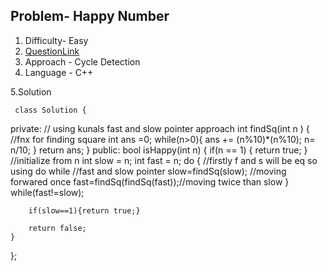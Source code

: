 ## Problem- Happy Number

1. Difficulty- Easy
2. [QuestionLink](https://leetcode.com/problems/happy-number/)
3. Approach - Cycle Detection
4. Language - C++

5.Solution
 
     
     class Solution {
private: 
// using kunals fast and slow pointer approach
  int findSq(int n ) {
      //fnx for finding square
      int ans =0;
      while(n>0){
          ans += (n%10)*(n%10);
          n= n/10;
      }
      return ans;
  }
public:
    bool isHappy(int n) {
        if(n == 1) {
            return true;
        }
        //initialize from n 
        int slow = n;
        int fast = n;
        do {
        //firstly f and s will be eq so using do while
        //fast and slow pointer
         slow=findSq(slow); //moving forwared once
         fast=findSq(findSq(fast));//moving twice than slow
        } while(fast!=slow);

        if(slow==1){return true;}
         
        return false;
    }
};